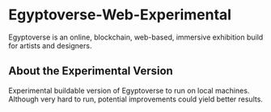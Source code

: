 # Egyptoverse-Web-Experimental
Egyptoverse is an online, blockchain, web-based, immersive exhibition build for artists and designers.

## About the Experimental Version
Experimental buildable version of Egyptoverse to run on local machines. Although very hard to run, potential improvements could yield better results.
